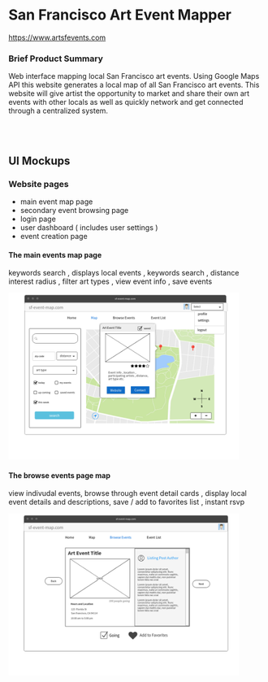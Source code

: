 # San Francisco Art Event Mapper

https://www.artsfevents.com

### Brief Product Summary
Web interface mapping local San Francisco art events. Using Google Maps API this website generates a local map of all San Francisco art events. This website will give artist the opportunity to market and share their own art events with other locals as well as quickly network and get connected through a centralized system.

<br><br>

## UI Mockups
### Website pages

* main event map page
* secondary event browsing page 
* login page
* user dashboard ( includes user settings )
* event creation page


#### The main events map page 
 
keywords search  ,  displays local events , keywords search , distance interest radius ,  filter art types  , view event info , save events


<img src="https://github.com/GandalfGrey123/sf-art-mapper/blob/master/read-me-docs/mappage-ui-mockup.png" width=90%>


#### The browse events page map
 
view indivudal events, browse through event detail cards , display local event details and descriptions, save / add to favorites list , instant rsvp  

<img src="https://github.com/GandalfGrey123/sf-art-mapper/blob/master/read-me-docs/browsepage-ui-mockup.png" width=90%>
